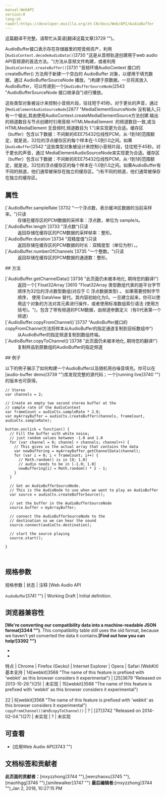 ```yaml
---
manual:WebAPI
version:0
lang:zh
rawUrl:https://developer.mozilla.org/zh-CN/docs/Web/API/AudioBuffer
---
```




这篇翻译不完整。请帮忙从英语[翻译这篇文章]3729 "")。






AudioBuffer接口表示存在存储器里的短音频资产，利用[`AudioContext.decodeAudioData()`]3730 "这是从音频轨道创建用于web audio API音频源的首选方法。")方法从音频文件构建，或者利用[`AudioContext.createBuffer()`]3731 "音频环境AudioContext 接口的 createBuffer() 方法用于新建一个空白的 AudioBuffer 对象，以便用于填充数据，通过 AudioBufferSourceNode 播放。")构建于原数据。一旦将其放入AudioBuffer，可以传递到一个[`AudioBufferSourceNode`]2543 "AudioBufferSourceNode 接口继承自")进行播放。




这些类型对象被设计来控制小音频片段，往往短于45秒。对于更长的声音，通过[`MediaElementAudioSourceNode`]2877 "MediaElementSourceNode 没有输入,只有一个输出,其由使用AudioContext.createMediaElementSource方法创建.输出的频道数目与节点创建时引用音频 HTMLMediaElement  的频道数目一致,或当 HTMLMediaElement 无音频时,频道数目为 1.")来实现更为合适。缓存区（buffer）包含以下数据：不间断的IEEE75432位线性PCM，从-1到1的范围额定，就是说，32位的浮点缓存区的每个样本在-1.0到1.0之间。如果[`AudioBuffer`]2542 "这些类型对象被设计来控制小音频片段，往往短于45秒。对于更长的声音，通过 MediaElementAudioSourceNode来实现更为合适。缓存区（buffer）包含以下数据：不间断的IEEE75432位线性PCM，从-1到1的范围额定，就是说，32位的浮点缓存区的每个样本在-1.0到1.0之间。如果AudioBuffer有不同的频道，他们通常被保存在独立的缓存区。")有不同的频道，他们通常被保存在独立的缓存区。


## 属性<a name="属性"></a>
<dl><dt>[`AudioBuffer.sampleRate`]3732 "一个浮点数，表示缓冲区数据的当前采样率。")只读</dt><dd>存储在缓存区的PCM数据的采样率：浮点数，单位为 sample/s。</dd><dt>[`AudioBuffer.length`]3733 "浮点数")只读</dt><dd>返回存储在缓存区的PCM数据的采样帧率：整形。</dd><dt>[`AudioBuffer.duration`]3734 "双精度值")只读</dt><dd>返回存储在缓存区的PCM数据的时长：双精度型（单位为秒），。</dd><dt>[`AudioBuffer.numberOfChannels`]3735 "一个整数。")只读</dt><dd>返回存储在缓存区的PCM数据的通道数：整形。</dd></dl>
## 方法<a name="方法"></a>
<dl><dt>[`AudioBuffer.getChannelData()`]3736 "此页面仍未被本地化, 期待您的翻译!")</dt><dd>返回一个[`Float32Array`]3610 "Float32Array 类型数组代表的是平台字节顺序为32位的浮点数型数组(对应于 C 浮点数据类型) 。 如果需要控制字节顺序， 使用 DataView 替代。其内容初始化为0。一旦建立起来，你可以使用这个对象的方法对其元素进行操作，或者使用标准数组索引语法 (使用方括号)。")，包含了带有频道的PCM数据，由频道参数定义（有0代表第一个频道）</dd><dt>[`AudioBuffer.copyFromChannel()`]3737 "AudioBuffer接口的copyFromChannel方法将样本从AudioBuffer的指定通道复制到目标数组中")</dt><dd>从AudioBuffer的指定频道复制到数组终端。</dd><dt>[`AudioBuffer.copyToChannel()`]3738 "此页面仍未被本地化, 期待您的翻译!")</dt><dd>复制样品到原数组的AudioBuffer的指定频道</dd></dl>
## 例子<a name="例子"></a>


以下的例子展示了如何构建一个AudioBuffer以及随机用白噪音填充。你可以在[audio-buffer demo]3739 "")库发现完整的源代码；一个[running live]3740 "")的版本也可获得。


```
// Stereo
var channels = 2;

// Create an empty two second stereo buffer at the
// sample rate of the AudioContext
var frameCount = audioCtx.sampleRate * 2.0;
var myArrayBuffer = audioCtx.createBuffer(channels, frameCount, audioCtx.sampleRate);

button.onclick = function() {
  // Fill the buffer with white noise;
  // just random values between -1.0 and 1.0
  for (var channel = 0; channel < channels; channel++) {
    // This gives us the actual array that contains the data
    var nowBuffering = myArrayBuffer.getChannelData(channel);
    for (var i = 0; i < frameCount; i++) {
      // Math.random() is in [0; 1.0]
      // audio needs to be in [-1.0; 1.0]
      nowBuffering[i] = Math.random() * 2 - 1;
    }
  }

  // Get an AudioBufferSourceNode.
  // This is the AudioNode to use when we want to play an AudioBuffer
  var source = audioCtx.createBufferSource();

  // set the buffer in the AudioBufferSourceNode
  source.buffer = myArrayBuffer;

  // connect the AudioBufferSourceNode to the
  // destination so we can hear the sound
  source.connect(audioCtx.destination);

  // start the source playing
  source.start();

} 
 
 

```

## 规格参数<a name="规格参数"></a>
规格参数 | 状态 | 注释 
[Web Audio API<br></br><small>AudioBuffer</small>]3741 "") | Working Draft | Initial definition. 


## 浏览器兼容性<a name="浏览器兼容性"></a>


**[We&#39;re converting our compatibility data into a machine-readable JSON format]3344 "")**. This compatibility table still uses the old format, because we haven&#39;t yet converted the data it contains.**[Find out how you can help!]3392 "")**


* 
* 
特点 | Chrome | Firefox (Gecko) | Internet Explorer | Opera | Safari (WebKit) 
基本支持 | 14[webkit]3568 "The name of this feature is prefixed with 'webkit' as this browser considers it experimental") | [25]3679 "Released on 2013-10-29.")(25) | 未实现 | 15[webkit]3568 "The name of this feature is prefixed with 'webkit' as this browser considers it experimental")<br></br>22 | 6[webkit]3568 "The name of this feature is prefixed with 'webkit' as this browser considers it experimental") 
`copyFromChannel()`and`copyToChannel()` | ? | [27]3742 "Released on 2014-02-04.")(27) | 未实现 | ? | 未实现 





## 可查看<a name="可查看"></a>

* [应用Web Audio API]3743 "")



## 文档标签和贡献者
**此页面的贡献者：**[mxyzzhong]3744 ""),[wenzhaoxu]3745 ""),[maohhgg]3746 ""),[smilewalker]3747 "")
**最后编辑者:**[mxyzzhong]3744 ""),<time>Jan 2, 2018, 10:27:15 PM</time>


